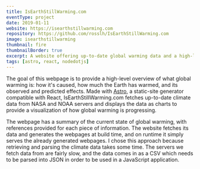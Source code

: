 ```yaml
---
title: IsEarthStillWarming.com
eventType: project
date: 2019-01-11
website: https://isearthstillwarming.com
repository: https://github.com/rosslh/IsEarthStillWarming.com
image: isearthstillwarming
thumbnail: fire
thumbnailBorder: true
excerpt: A website offering up-to-date global warming data and a high-level overview of its causes and effects.
tags: [astro, react, nodedotjs]
---
```


The goal of this webpage is to provide a high-level overview of what global warming is: how it's caused, how much the Earth has warmed, and its observed and predicted effects. Made with <a target="_blank" rel="noopener noreferrer" href="https://astro.build/">Astro</a>, a static-site generator compatible with React, IsEarthStillWarming.com fetches up-to-date climate data from NASA and NOAA servers and displays the data as charts to provide a visualization of how global warming is progressing.

The webpage has a summary of the current state of global warming, with references provided for each piece of information. The website fetches its data and generates the webpages at build time, and on runtime it simply serves the already generated webpages. I chose this approach because retrieving and parsing the climate data takes some time. The servers we fetch data from are fairly slow, and the data comes in as a CSV which needs to be parsed into JSON in order to be used in a JavaScript application.

